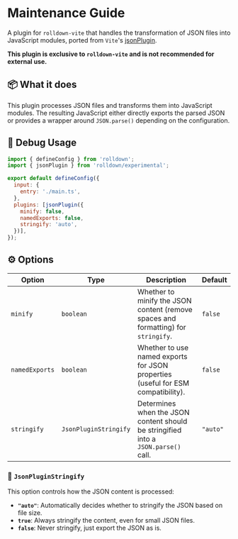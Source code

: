 # Maintenance Guide

A plugin for `rolldown-vite` that handles the transformation of JSON files into JavaScript modules, ported from `Vite`'s [jsonPlugin](https://github.com/vitejs/rolldown-vite/blob/fa33494/packages/vite/src/node/plugins/json.ts).

**This plugin is exclusive to `rolldown-vite` and is not recommended for external use.**

## 📦 What it does

This plugin processes JSON files and transforms them into JavaScript modules. The resulting JavaScript either directly exports the parsed JSON or provides a wrapper around `JSON.parse()` depending on the configuration.

## 🚀 Debug Usage

```js
import { defineConfig } from 'rolldown';
import { jsonPlugin } from 'rolldown/experimental';

export default defineConfig({
  input: {
    entry: './main.ts',
  },
  plugins: [jsonPlugin({
    minify: false,
    namedExports: false,
    stringify: 'auto',
  })],
});
```

## ⚙️ Options

| Option         | Type                  | Description                                                                        | Default  |
| -------------- | --------------------- | ---------------------------------------------------------------------------------- | -------- |
| `minify`       | `boolean`             | Whether to minify the JSON content (remove spaces and formatting) for `stringify`. | `false`  |
| `namedExports` | `boolean`             | Whether to use named exports for JSON properties (useful for ESM compatibility).   | `false`  |
| `stringify`    | `JsonPluginStringify` | Determines when the JSON content should be stringified into a `JSON.parse()` call. | `"auto"` |

### 🧩 `JsonPluginStringify`

This option controls how the JSON content is processed:

- **`"auto"`**: Automatically decides whether to stringify the JSON based on file size.
- **`true`**: Always stringify the content, even for small JSON files.
- **`false`**: Never stringify, just export the JSON as is.
